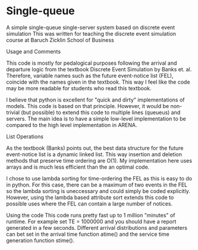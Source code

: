 # Single-queue
A simple single-queue single-server system based on discrete event simulation
This was written for teaching the discrete event simulation course at Baruch Zicklin School of Business

Usage and Comments

This code is mostly for pedalogical purposes following the arrival and departure logic from the textbook Discrete Event Simulation by Banks et. al. Therefore, variable names such as the future event-notice list (FEL), coincide with the names given in the textbook. This way I feel like the code may be more readable for students who read this textbook. 

I believe that python is excellent for "quick and dirty" implementations of models. This code is based on that principle. However, it would be non-trivial (but possible) to extend this code to multiple lines (queueus) and servers. The main idea is to have a simple low-level implementation to be compared to the high level implementation in ARENA.

List Operations

As the textbook (Banks) points out, the best data structure for the future event-notice list is a dynamic linked list. This way insertion and deletion methods that preserve time ordering are O(1). My implementation here uses arrays and is much less efficient than the an optimal code. 

I chose to use lambda sorting for time-ordering the FEL as this is easy to do in python. For this case, there can be a maximum of two events in the FEL so the lambda sorting is uneccessary and could simply be coded explicitly. However, using the lambda based attribute sort extends this code to possible uses where the FEL can contain a large number of notices.

Using the code
   This code runs pretty fast up to 1 million "minutes" of runtime. For example set TE = 1000000 and you should have a report generated in a few seconds. Different arrival distributions and parameters can bet set in the arrival time function atime() and the service time generation function stime().

